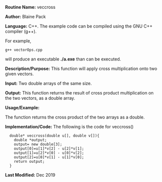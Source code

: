 **Routine Name:**           veccross

**Author:** Blaine Pack

**Language:** C++. The example code can be compiled using the GNU C++ compiler (g++).

For example,

    g++ vectorOps.cpp

will produce an executable **./a.exe** than can be executed.

**Description/Purpose:** This function will apply cross multiplication onto two given vectors.

**Input:** Two double arrays of the same size.

**Output:** This function returns the result of cross product multiplication on the two vectors, as a double array.

**Usage/Example:**

The function returns the cross product of the two arrays as a double.

**Implementation/Code:** The following is the code for veccross()

      double* veccross(double u[], double v[]){
        double *output;
        output= new double[3];
        output[0]=u[1]*v[2] - u[2]*v[1];
        output[1]=u[2]*v[0] - u[0]*v[2];
        output[2]=u[0]*v[1] - u[1]*v[0];
        return output;
      }

**Last Modified:** Dec 2019
